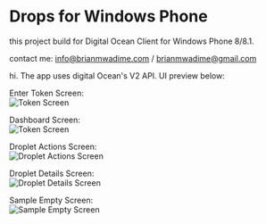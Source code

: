Drops for Windows Phone
============================

this project build for Digital Ocean Client for Windows Phone 8/8.1.

contact me:  info@brianmwadime.com / brianmwadime@gmail.com

hi.
The app uses digital Ocean's V2 API. UI preview below:

Enter Token Screen:
 <br />
![Token Screen](screens/TokenView.png)

Dashboard Screen:
 <br />
![Token Screen](screens/DashboardView.png)

Droplet Actions Screen:
 <br />
![Droplet Actions Screen](screens/DashboardViewActions.png)

Droplet Details Screen:
 <br />
![Droplet Details Screen](screens/DetailsView.png)

Sample Empty Screen:
 <br />
![Sample Empty Screen](screens/EmptyView.png)